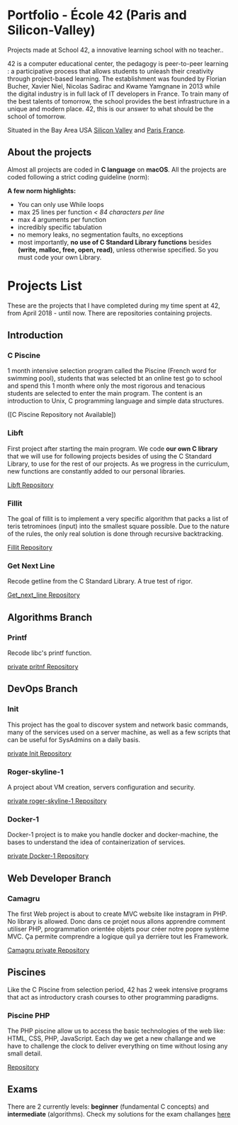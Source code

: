 # Portfolio - École 42 (Paris and Silicon-Valley)

Projects made at School 42, a innovative learning school with no teacher..

42 is a computer educational center, the pedagogy is peer-to-peer learning : a participative process that allows students to unleash their creativity through project-based learning. The establishment was founded by Florian Bucher, Xavier Niel, Nicolas Sadirac and Kwame Yamgnane in 2013 while the digital industry is in full lack of IT developers in France. To train many of the best talents of tomorrow, the school provides the best infrastructure in a unique and modern place. 42, this is our answer to what should be the school of tomorrow.

Situated in the Bay Area USA [Silicon Valley](https://www.42.us.org/) and [Paris France](http://http://www.42.fr/).

## About the projects

Almost all projects are coded in **C language** on **macOS**.
All the projects are coded following a strict coding guideline (norm):

**A few norm highlights:**
* You can only use While loops
* max 25 lines per function *< 84 characters per line*
* max 4 arguments per function
* incredibly specific tabulation
* no memory leaks, no segmentation faults, no exceptions
* most importantly, **no use of C Standard Library functions** besides **(write, malloc, free, open, read)**, unless otherwise specified. So you must code your own Library.

# Projects List

These are the projects that I have completed during my time spent at 42, from April 2018 - until now.
There are repositories containing projects.

## Introduction

### C Piscine
1 month intensive selection program called the Piscine (French word for swimming pool), students that was selected bt an online test go to school and spend this 1 month where only the most rigorous and tenacious students are selected to enter the main program. The content is an introduction to Unix, C programming language and simple data structures.

([C Piscine Repository not Available])

### Libft
First project after starting the main program. We code **our own C library** that we will use for following projects besides of using the C Standard Library, to use for the rest of our projects. As we progress in the curriculum, new functions are constantly added to our personal libraries.

[Libft Repository](https://github.com/thaisavelino/Libft)

### Fillit
The goal of fillit is to implement a very specific algorithm that packs a list of teris tetrominoes (input) into the smallest square possible. Due to the nature of the rules, the only real solution is done through recursive backtracking.

[Fillit Repository](https://github.com/thaisavelino/fillit)

### Get Next Line
  
  Recode getline from the C Standard Library. A true test of rigor.
  
  [Get_next_line Repository](https://github.com/thaisavelino/get_next_line)

## Algorithms Branch

  ### Printf
  
  Recode libc's printf function.
  
  [private pritnf Repository](https://github.com/thaisavelino/printf)

## DevOps Branch

  ### Init
  
  This project has the goal to discover system and network basic commands, many of the services used on a server machine, as well as a few scripts that can be useful for SysAdmins on a daily basis.

  [private Init Repository](https://github.com/thaisavelino/init-devops)

  ### Roger-skyline-1

  A project about VM creation, servers configuration and security.
  
  [private roger-skyline-1 Repository](https://github.com/thaisavelino/roger-skyline-1/)

  ### Docker-1
  Docker-1 project is to make you handle docker and docker-machine, the bases to understand 
  the idea of containerization of services.

  [private Docker-1 Repository](https://github.com/thaisavelino/Docker-1-ecole42)

## Web Developer Branch
  
  ### Camagru
  
  The first Web project is about to create MVC website like instagram in PHP. No library is allowed.
  Donc dans ce projet nous allons apprendre comment utiliser PHP, programmation orientée objets pour 
  créer notre popre système MVC. Ça permite comprendre a logique quíl ya derrière tout les Framework.
  
  [Camagru private Repository](https://github.com/thaisavelino/Camagru-42)
  

## Piscines

Like the C Piscine from selection period, 42 has 2 week intensive programs that act as introductory crash courses to other programming paradigms.

  ### Piscine PHP
  The PHP piscine allow us to access the basic technologies of the web like: HTML, CSS, PHP, JavaScript.
  Each day we get a new challange and we have to challenge the clock to deliver everything on time without losing any small detail.
  
  [Repository](https://github.com/thaisavelino/PiscinePHP)
## Exams

There are 2 currently levels: **beginner** (fundamental C concepts) and **intermediate** (algorithms). Check my solutions for the exam challanges [here](https://github.com/thaisavelino/ExamC-study)

